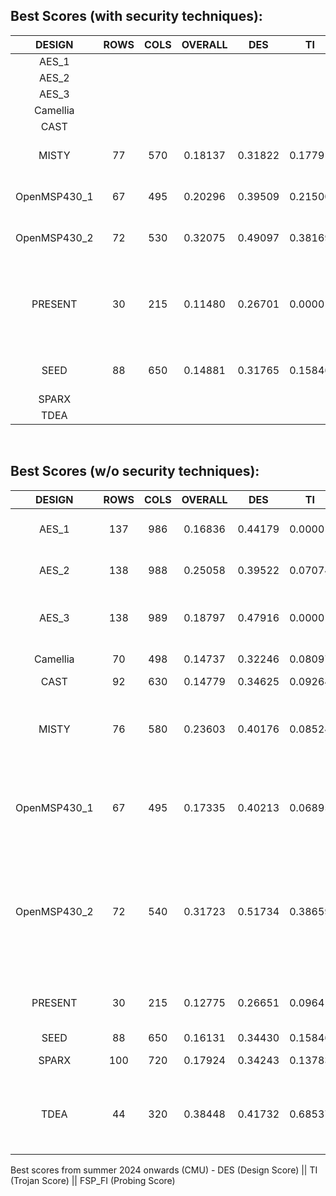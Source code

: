 ## Best Scores (with security techniques):
| DESIGN | ROWS | COLS | OVERALL | DES | TI | FSP_FI | Comments |
| :---: | :---: | :---: | :---: | :---: | :---: | :---: | --- |
| AES_1	|   |   |   |   |   |   | |
| AES_2	|   |   |   |   |   |   | |
| AES_3	|   |   |   |   |   |   | |
| Camellia |   |   |   |   |   |   | |
| CAST |  |   |   |   |   |   | |
| MISTY	| 77 | 570 | 0.18137 | 0.31822 | 0.17791 | 0.96204 | 2 hard placement blockage |
| OpenMSP430_1 | 67 | 495 | 0.20296 | 0.39509 | 0.21500 | 0.81241 | 3 hard placement blockage |
| OpenMSP430_2 | 72 | 530 | 0.32075 | 0.49097 | 0.38169 | 0.92491 | 1 hard placement blockage |
| PRESENT | 30 | 215 | 0.11480 | 0.26701 | 0.00001 | 0.85988 |  <li>s2s=14</li> <li>2 blockages were sufficient (maybe got lucky) </li> |
| SEED | 88 | 650 | 0.14881 | 0.31765 | 0.15846 | 0.77848 | 5 hard placement blockage |
| SPARX	|   |   |   |   |   |   | |
| TDEA |   |   |   |   |   |   | |

<br />

## Best Scores (w/o security techniques):
| DESIGN | ROWS | COLS | OVERALL | DES | TI | FSP_FI | Comments |
| :---: | :---: | :---: | :---: | :---: | :---: | :---: | --- |
| AES_1	| 137 | 986 | 0.16836 | 0.44179 | 0.00001 | 0.76216 | <li>density is 96.61%</li> <li>uses "advanced" reference flow</li> | 
| AES_2	| 138 | 988 | 0.25058 | 0.39522 | 0.07074 | 1.19732 | <li>density is 94.39%. higher than that and timing closure is really hard</li> |
| AES_3	| 138 | 989 | 0.18797 | 0.47916 | 0.00001 | 0.78457 | <li>density is 94.47%, advanced flow</li> <li>tried other similar sizes but got nearly the same score</li>|
| Camellia | 70 | 498 | 0.14737 | 0.32246 | 0.08097 | 0.83306 | <li>density is 95.71%, advanced flow</li> |
| CAST | 92 | 630 | 0.14779 | 0.34625 | 0.09264 | 0.76104 | <li>No security tricks</li> |
| MISTY	| 76 | 580 | 0.23603 | 0.40176 | 0.08524 | 1.08973 | <li>des_perf_setup_WNS=-0.024</li> <li>des_perf_setup_TNS=-0.027</li> <li>core to inner ring offset=.095</li> |
| OpenMSP430_1| 67 | 495 | 0.17335 | 0.40213 | 0.06895 | 0.79321 | <li>core to inner ring offset=.095</li> <li>outer ring to chip edge vert. offset=1.66</li> <li>outer ring to chip edge horiz. offset=1.78</li> |
| OpenMSP430_2 | 72 | 540 | 0.31723 | 0.51734 | 0.38659 | 0.83982 | <li>des_perf_setup_WNS=-0.020</li> <li>des_perf_setup_TNS=-0.041</li> <li>core to inner ring offset=.095</li> <li>outer ring to chip edge vert. offset=1.66</li> <li>outer ring to chip edge horiz. offset=1.78</li> |
| PRESENT | 30 | 215 | 0.12775 | 0.26651 | 0.09641 | 0.86227 |  <li>s2s=14</li> <li>use of `opt_power -post_route -force` before opt_design -post_route </li> |
| SEED | 88 | 650 | 0.16131 | 0.34430 | 0.15846 | 0.77855 | <li>density=93.170%</li> |
| SPARX	| 100 | 720 | 0.17924 | 0.34243 | 0.13783 | 0.90906 | <li>core to inner ring offset=.095</li> |
| TDEA |  44  | 320 | 0.38448 | 0.41732 | 0.68537 | 1.15728 | <li>core to inner ring offset=.095</li> <li>outer ring to chip edge vert. offset=1.66</li> <li>outer ring to chip edge horiz. offset=1.78</li> |

Best scores from summer 2024 onwards (CMU) - DES (Design Score) || TI (Trojan Score) || FSP_FI (Probing Score)
